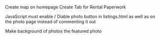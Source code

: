 Create map on homepage
Create Tab for Rental Paperwork

JavaScript must enable / Diable photo button in listings.html as well as on the photo page instead of commenting it out

Make background of photos the featured photo
